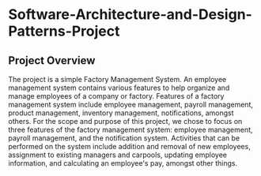 # Software-Architecture-and-Design-Patterns-Project
## Project Overview
The project is a simple Factory Management System. An employee management system contains various features to help organize and manage employees of a company or factory. Features of a factory management system include employee management, payroll management, product management, inventory management, notifications, amongst others.
For the scope and purpose of this project, we chose to focus on three features of the factory management system: employee management, payroll management, and the notification system.
Activities that can be performed on the system include addition and removal of new employees, assignment to existing managers and carpools, updating employee information, and calculating an employee's pay, amongst other things.
